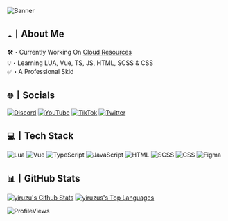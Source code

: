 ![Banner](https://i.imgur.com/pTGIim6.png)

## `☁️`丨About Me

🛠️・Currently Working On [Cloud Resources](https://github.com/Cloud-Resources)<br>💡・Learning LUA, Vue, TS, JS, HTML, SCSS & CSS<br>✅・A Professional Skid

## `🌐`丨Socials

[![Discord](https://i.imgur.com/7rpqfMX.png)](https://discord.gg/jAnEnyGBef) [![YouTube](https://i.imgur.com/VhShf3l.png)](https://youtube.com/@yiruzu) [![TikTok](https://i.imgur.com/EcgdjPw.png)](https://tiktok.com/@yiruzu) [![Twitter](https://i.imgur.com/yUpViZP.png)](https://twitter.com/yiruzu7)

## `💻`丨Tech Stack

![Lua](https://i.imgur.com/PMGHqHZ.png) ![Vue](https://i.imgur.com/F6TjYVo.png) ![TypeScript](https://i.imgur.com/eASUUhj.png) ![JavaScript](https://i.imgur.com/B8bgwg6.png) ![HTML](https://i.imgur.com/A02AWDz.png) ![SCSS](https://i.imgur.com/1YQhjcX.png) ![CSS](https://i.imgur.com/7Df9oL2.png) ![Figma](https://i.imgur.com/8S79GVv.png)

## `📊`丨GitHub Stats

<p>
    <a href="https://github.com/yiruzu"><img alt="yiruzu's Github Stats" src="https://github-readme-stats.vercel.app/api?username=yiruzu&theme=graywhite&hide_border=true&include_all_commits=true&count_private=true" /></a>
    <a href="https://github.com/yiruzu"><img alt="yiruzus's Top Languages" src="https://github-readme-stats.vercel.app/api/top-langs/?username=yiruzu&theme=graywhite&hide_border=true&langs_count=8&include_all_commits=true&count_private=true&layout=compact" /></a>
</p>

![ProfileViews](https://komarev.com/ghpvc/?username=yiruzu&style=flat&color=lightgrey&label=Profile+Views+&abbreviated=true&base=2000)
